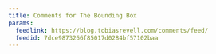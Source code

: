 ```yaml
---
title: Comments for The Bounding Box
params:
  feedlink: https://blog.tobiasrevell.com/comments/feed/
  feedid: 7dce9873266f85017d0284bf57102baa
---
```

